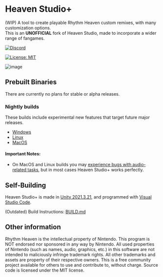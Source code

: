 # Heaven Studio+

(WIP) A tool to create playable Rhythm Heaven custom remixes, with many customization options.<br>
This is an **UNOFFICIAL** fork of Heaven Studio, made to incorporate a wider range of fangames.

<p>
  <a href="https://discord.gg/2kdZ8kFyEN">
    <img src="https://img.shields.io/discord/945450048832040980?color=5865F2&label=Heaven%20Studio&logo=discord&logoColor=white" alt="Discord">
  </a>
</p>

[![License: MIT](https://img.shields.io/badge/License-MIT-yellow.svg)](https://opensource.org/licenses/MIT)

![image](https://github.com/RHeavenStudioPlus/HeavenStudioPlus/assets/43734252/c32ef9a3-2fd1-40df-b088-968950b2adab)

## Prebuilt Binaries
There are currently no plans for stable or alpha releases.

### Nightly builds
These builds include experimental new features that target future major releases.
- [Windows](https://nightly.link/RHeavenStudioPlus/HeavenStudioPlus/workflows/build/master/StandaloneWindows64-build.zip)
- [Linux](https://nightly.link/RHeavenStudioPlus/HeavenStudioPlus/workflows/build/master/StandaloneLinux64-build.zip)
- [MacOS](https://nightly.link/RHeavenStudioPlus/HeavenStudioPlus/workflows/build/master/StandaloneOSX-build.zip)


#### Important Notes:
- On MacOS and Linux builds you may [experience bugs with audio-related tasks](https://github.com/RHeavenStudio/HeavenStudio/issues/72), but in most cases Heaven Studio+ works perfectly.


## Self-Building

Heaven Studio+ is made in [Unity 2021.3.21](https://unity.com/releases/editor/whats-new/2021.3.21),
and programmed with [Visual Studio Code](https://code.visualstudio.com/).

(Outdated) Build Instructions: [BUILD.md](https://github.com/RHeavenStudioPlus/HeavenStudioPlus/blob/master/BUILD.md)

## Other information
Rhythm Heaven is the intellectual property of Nintendo. This program is NOT endorsed nor sponsored in any way by Nintendo. All used properties of Nintendo (such as names, audio, graphics, etc.) in this software are not intended to maliciously infringe trademark rights. All other trademarks and assets are property of their respective owners. This is a free community project available for others to use and contribute to, without charge. Source code is licensed under the MIT license.
